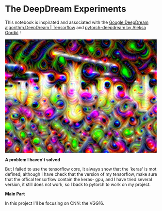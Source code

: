 # The DeepDream Experiments 

This notebook is inspirated and associated with the [Google DeepDream algorithm](https://ai.googleblog.com/2015/06/inceptionism-going-deeper-into-neural.html),[DeepDream | Tensorflow](https://www.tensorflow.org/tutorials/generative/deepdream?hl=zh-cn) and [pytorch-deepdream by Aleksa Gordić](https://github.com/gordicaleksa/pytorch-deepdream/blob/master/deepdream.py) !

<img src="data/out-images/VGG16_EXPERIMENTAL_IMAGENET/Test_width_600_model_VGG16_EXPERIMENTAL_IMAGENET_relu3_3_pyrsize_4_pyrratio_1.8_iter_10_lr_0.09_shift_32_smooth_0.5.jpg" alt="DeepDream example" align="center" style="width: 500px;"/> <br/>

**A problem I haven't solved**

But I failed to use the tensorflow core, It always show that the 'keras' is mot defined, although I have check that the version of my tensorflow, make sure that the offical tensorflow contain the keras- gpu, and I have tried several version, it still does not work, so I back to pytorch to work on my project.


**Main Part**

In this project I'll be focusing on CNN: the VGG16.
